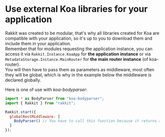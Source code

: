 # Use external Koa libraries for your application
Rakkit was created to be modular, that's why all libraries created for Koa are compatible with your application, so it's up to you to download them and include them in your application.  
Remember that for modules requesting the application instance, you can access it via `Rakkit.Instance.KoaApp` for **the application instance** or via `MetadataStorage.Instance.MainRouter` for **the main router instance** (of koa-router).  
You will then have to pass them as parameters as middleware, most often they will be global, which is why in the example below the middleware is declared globally.

Here is one of use with _koa-bodyparser_:
```javascript
import * as BodyParser from "koa-bodyparser";
import { Rakkit } from "rakkit";

Rakkit.start({
  globalRestMiddleware: [
    BodyParser() // You have to call this function because it returns a middleware
  ]
});
```
